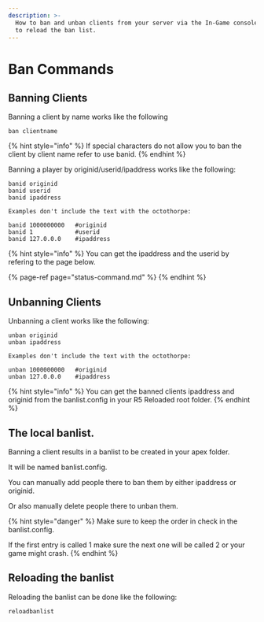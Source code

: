 ```yaml
---
description: >-
  How to ban and unban clients from your server via the In-Game console and how
  to reload the ban list.
---
```


# Ban Commands

## Banning Clients

Banning a client by name works like the following

```
ban clientname
```

{% hint style="info" %}
 If special characters do not allow you to ban the client by client name refer to use banid.
{% endhint %}

Banning a player by originid/userid/ipaddress works like the following:

```text
banid originid
banid userid
banid ipaddress

Examples don't include the text with the octothorpe:

banid 1000000000   #originid
banid 1            #userid
banid 127.0.0.0    #ipaddress
```

{% hint style="info" %}
You can get the ipaddress and the userid by refering to the page below.

{% page-ref page="status-command.md" %}
{% endhint %}

## Unbanning Clients

Unbanning a client works like the following:

```text
unban originid
unban ipaddress

Examples don't include the text with the octothorpe:

unban 1000000000   #originid
unban 127.0.0.0    #ipaddress
```

{% hint style="info" %}
You can get the banned clients ipaddress and originid from the banlist.config in your R5 Reloaded root folder.
{% endhint %}

## The local banlist.

Banning a client results in a banlist to be created in your apex folder.

It will be named banlist.config.

You can manually add people there to ban them by either ipaddress or originid.

Or also manually delete people there to unban them.

{% hint style="danger" %}
Make sure to keep the order in check in the banlist.config.

If the first entry is called 1 make sure the next one will be called 2 or your game might crash.
{% endhint %}

## Reloading the banlist

Reloading the banlist can be done like the following:

```text
reloadbanlist
```



